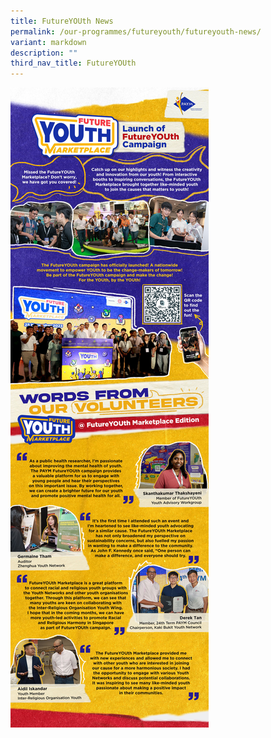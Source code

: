 ```yaml
---
title: FutureYOUth News
permalink: /our-programmes/futureyouth/futureyouth-news/
variant: markdown
description: ""
third_nav_title: FutureYOUth
---
```

![](/images/FutureYOUth_Launch.jpg)

[](/files/Media_Advisory_for_FutureYOUth_Marketplace_on_25_Nov_2023.pdf)